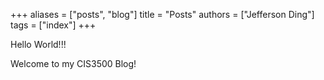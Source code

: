 +++
aliases = ["posts", "blog"]
title = "Posts"
authors = ["Jefferson Ding"]
tags = ["index"]
+++

Hello World!!!

Welcome to my CIS3500 Blog!
